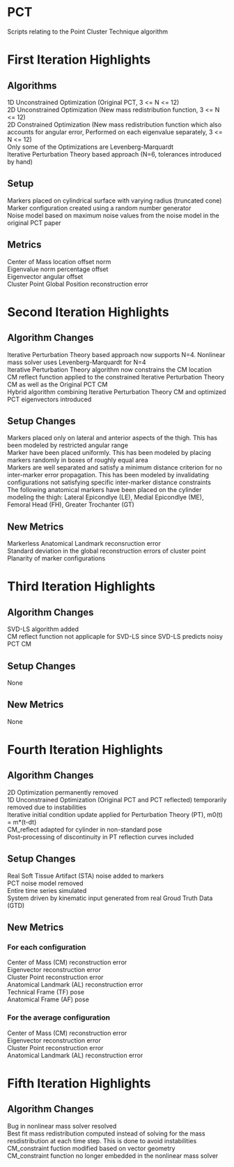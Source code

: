 # PCT
Scripts relating to the Point Cluster Technique algorithm

# First Iteration Highlights

## Algorithms
1D Unconstrained Optimization (Original PCT, 3 <= N <= 12) <br />
2D Unconstrained Optimization (New mass redistribution function, 3 <= N <= 12) <br />
2D Constrained Optimization (New mass redistribution function which also accounts for angular error, Performed on each eigenvalue separately, 3 <= N <= 12) <br />
Only some of the Optimizations are Levenberg-Marquardt <br />
Iterative Perturbation Theory based approach (N=6, tolerances introduced by hand) <br />

## Setup
Markers placed on cylindrical surface with varying radius (truncated cone) <br />
Marker configuration created using a random number generator <br />
Noise model based on maximum noise values from the noise model in the original PCT paper <br />

## Metrics
Center of Mass location offset norm <br />
Eigenvalue norm percentage offset <br />
Eigenvector angular offset <br />
Cluster Point Global Position reconstruction error <br />

# Second Iteration Highlights

## Algorithm Changes
Iterative Perturbation Theory based approach now supports N=4. Nonlinear mass solver uses Levenberg-Marquardt for N=4 <br />
Iterative Perturbation Theory algorithm now constrains the CM location <br />
CM reflect function applied to the constrained Iterative Perturbation Theory CM as well as the Original PCT CM <br />
Hybrid algorithm combining Iterative Perturbation Theory CM and optimized PCT eigenvectors introduced <br />

## Setup Changes
Markers placed only on lateral and anterior aspects of the thigh. This has been modeled by restricted angular range <br />
Marker have been placed uniformly. This has been modeled by placing markers randomly in boxes of roughly equal area <br />
Markers are well separated and satisfy a minimum distance criterion for no inter-marker error propagation. This has been modeled by invalidating configurations not satisfying specific inter-marker distance constraints <br />
The following anatomical markers have been placed on the cylinder modeling the thigh: Lateral Epicondlye (LE), Medial Epicondlye (ME), Femoral Head (FH), Greater Trochanter (GT) <br />

## New Metrics
Markerless Anatomical Landmark reconsruction error <br />
Standard deviation in the global reconstruction errors of cluster point <br />
Planarity of marker configurations <br />

# Third Iteration Highlights

## Algorithm Changes
SVD-LS algorithm added <br />
CM reflect function not applicaple for SVD-LS since SVD-LS predicts noisy PCT CM <br />

## Setup Changes
None <br />

## New Metrics
None <br />

# Fourth Iteration Highlights

## Algorithm Changes
2D Optimization permanently removed <br />
1D Unconstrained Optimization (Original PCT and PCT reflected) temporarily removed due to instabilities <br />
Iterative initial condition update applied for Perturbation Theory (PT), m0(t) = m*(t-dt) <br />
CM_reflect adapted for cylinder in non-standard pose <br />
Post-processing of discontinuity in PT reflection curves included <br />

## Setup Changes
Real Soft Tissue Artifact (STA) noise added to markers <br />
PCT noise model removed <br />
Entire time series simulated <br />
System driven by kinematic input generated from real Groud Truth Data (GTD) <br />

## New Metrics
### For each configuration
Center of Mass (CM) reconstruction error <br />
Eigenvector reconstruction error <br />
Cluster Point reconstruction error <br />
Anatomical Landmark (AL) reconstruction error <br />
Technical Frame (TF) pose <br />
Anatomical Frame (AF) pose <br/>

### For the average configuration
Center of Mass (CM) reconstruction error <br />
Eigenvector reconstruction error <br />
Cluster Point reconstruction error <br />
Anatomical Landmark (AL) reconstruction error <br />

# Fifth Iteration Highlights

## Algorithm Changes
Bug in nonlinear mass solver resolved <br />
Best fit mass redistribution computed instead of solving for the mass resdistribution at each time step. This is done to avoid instabilities <br />
CM_constraint fuction modified based on vector geometry <br />
CM_constraint function no longer embedded in the nonlinear mass solver <br />
